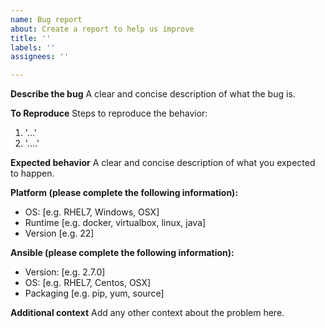 ```yaml
---
name: Bug report
about: Create a report to help us improve
title: ''
labels: ''
assignees: ''

---
```


**Describe the bug**
A clear and concise description of what the bug is.

**To Reproduce**
Steps to reproduce the behavior:
1. '...'
2. '....'

**Expected behavior**
A clear and concise description of what you expected to happen.

**Platform (please complete the following information):**
 - OS: [e.g. RHEL7, Windows, OSX]
 - Runtime [e.g. docker, virtualbox, linux, java]
 - Version [e.g. 22]

**Ansible (please complete the following information):**
 - Version: [e.g. 2.7.0]
 - OS: [e.g. RHEL7, Centos, OSX]
 - Packaging [e.g. pip, yum, source]

**Additional context**
Add any other context about the problem here.
